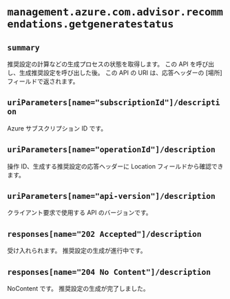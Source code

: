 # `management.azure.com.advisor.recommendations.getgeneratestatus`

## `summary`
推奨設定の計算などの生成プロセスの状態を取得します。 この API を呼び出し、生成推奨設定を呼び出した後。 この API の URI は、応答ヘッダーの [場所] フィールドで返されます。

## `uriParameters[name="subscriptionId"]/description`
Azure サブスクリプション ID です。

## `uriParameters[name="operationId"]/description`
操作 ID、生成する推奨設定の応答ヘッダーに Location フィールドから確認できます。

## `uriParameters[name="api-version"]/description`
クライアント要求で使用する API のバージョンです。

## `responses[name="202 Accepted"]/description`
受け入れられます。 推奨設定の生成が進行中です。

## `responses[name="204 No Content"]/description`
NoContent です。 推奨設定の生成が完了しました。


